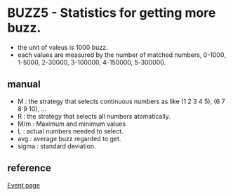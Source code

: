 # BUZZ5 - Statistics for getting more buzz.
- the unit of valeus is 1000 buzz.
- each values are measured by the number of matched numbers, 0-1000, 1-5000, 2-30000, 3-100000, 4-150000, 5-300000.
## manual
- M : the strategy that selects continuous numbers as like (1 2 3 4 5), (6 7 8 9 10), ...
- R : the strategy that selects all numbers atomatically.
- M/m : Maximum and minimum values
- L : actual numbers needed to select.
- avg : average buzz regarded to get.
- sigma : standard deviation.
## reference
[Event page](https://p.eagate.573.jp/game/2dx/24/p/room/buzz_five/index.html)
